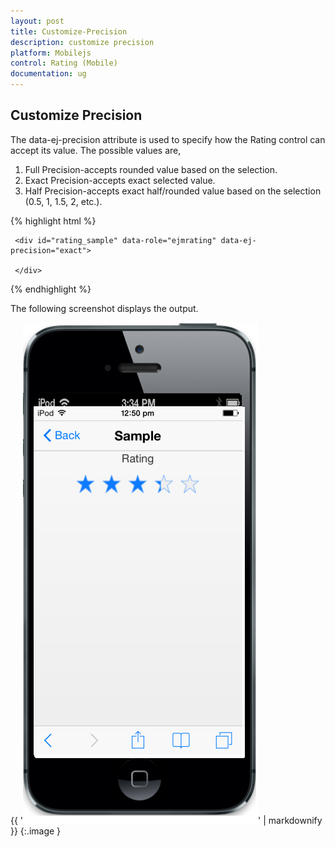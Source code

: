 ```yaml
---
layout: post
title: Customize-Precision
description: customize precision
platform: Mobilejs
control: Rating (Mobile)
documentation: ug
---
```


## Customize Precision

The data-ej-precision attribute is used to specify how the Rating control can accept its value. The possible values are,

1. Full Precision-accepts rounded value based on the selection.
2. Exact Precision-accepts exact selected value.
3. Half Precision-accepts exact half/rounded value based on the selection (0.5, 1, 1.5, 2, etc.).



{% highlight html %}



     <div id="rating_sample" data-role="ejmrating" data-ej-precision="exact">

     </div> 



{% endhighlight %}

The following screenshot displays the output.                        

{{ '![](Customize-Precision_images/Customize-Precision_img1.png)' | markdownify }}
{:.image }


